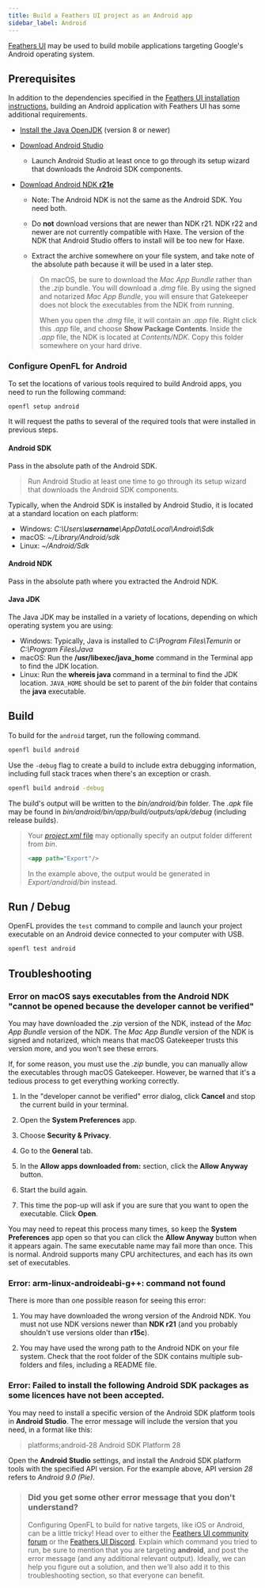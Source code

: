 ```yaml
---
title: Build a Feathers UI project as an Android app
sidebar_label: Android
---
```


[Feathers UI](/) may be used to build mobile applications targeting Google's Android operating system.

## Prerequisites

In addition to the dependencies specified in the [Feathers UI installation instructions](./installation.md), building an Android application with Feathers UI has some additional requirements.

- [Install the Java OpenJDK](https://adoptium.net/) (version 8 or newer)

- [Download Android Studio](https://developer.android.com/studio)

  - Launch Android Studio at least once to go through its setup wizard that downloads the Android SDK components.

- [Download Android NDK **r21e**](https://developer.android.com/ndk/downloads/older_releases)

  - Note: The Android NDK is not the same as the Android SDK. You need both.

  - Do **not** download versions that are newer than NDK r21. NDK r22 and newer are not currently compatible with Haxe. The version of the NDK that Android Studio offers to install will be too new for Haxe.

  - Extract the archive somewhere on your file system, and take note of the absolute path because it will be used in a later step.

  > On macOS, be sure to download the _Mac App Bundle_ rather than the _.zip_ bundle. You will download a _.dmg_ file. By using the signed and notarized _Mac App Bundle_, you will ensure that Gatekeeper does not block the executables from the NDK from running.
  >
  > When you open the _.dmg_ file, it will contain an _.app_ file. Right click this _.app_ file, and choose **Show Package Contents**. Inside the _.app_ file, the NDK is located at _Contents/NDK_. Copy this folder somewhere on your hard drive.

### Configure OpenFL for Android

To set the locations of various tools required to build Android apps, you need to run the following command:

```haxe
openfl setup android
```

It will request the paths to several of the required tools that were installed in previous steps.

#### Android SDK

Pass in the absolute path of the Android SDK.

> Run Android Studio at least one time to go through its setup wizard that downloads the Android SDK components.

Typically, when the Android SDK is installed by Android Studio, it is located at a standard location on each platform:

- Windows: _C:\Users\\**username**\AppData\Local\Android\Sdk_
- macOS: _~/Library/Android/sdk_
- Linux: _~/Android/Sdk_

#### Android NDK

Pass in the absolute path where you extracted the Android NDK.

#### Java JDK

The Java JDK may be installed in a variety of locations, depending on which operating system you are using:

- Windows: Typically, Java is installed to _C:\Program Files\Temurin_ or _C:\Program Files\Java_
- macOS: Run the **/usr/libexec/java_home** command in the Terminal app to find the JDK location.
- Linux: Run the **whereis java** command in a terminal to find the JDK location. `JAVA_HOME` should be set to parent of the _bin_ folder that contains the **java** executable.

## Build

To build for the `android` target, run the following command.

```sh
openfl build android
```

Use the `-debug` flag to create a build to include extra debugging information, including full stack traces when there's an exception or crash.

```sh
openfl build android -debug
```

The build's output will be written to the _bin/android/bin_ folder. The _.apk_ file may be found in _bin/android/bin/app/build/outputs/apk/debug_ (including release builds).

> Your [_project.xml_ file](https://lime.software/docs/project-files/xml-format/) may optionally specify an output folder different from _bin_.
>
> ```xml
> <app path="Export"/>
> ```
>
> In the example above, the output would be generated in _Export/android/bin_ instead.

## Run / Debug

OpenFL provides the `test` command to compile and launch your project executable on an Android device connected to your computer with USB.

```sh
openfl test android
```

## Troubleshooting

### Error on macOS says executables from the Android NDK "cannot be opened because the developer cannot be verified"

You may have downloaded the _.zip_ version of the NDK, instead of the _Mac App Bundle_ version of the NDK. The _Mac App Bundle_ version of the NDK is signed and notarized, which means that macOS Gatekeeper trusts this version more, and you won't see these errors.

If, for some reason, you must use the _.zip_ bundle, you can manually allow the executables through macOS Gatekeeper. However, be warned that it's a tedious process to get everything working correctly.

1. In the "developer cannot be verified" error dialog, click **Cancel** and stop the current build in your terminal.

1. Open the **System Preferences** app.

1. Choose **Security & Privacy**.

1. Go to the **General** tab.

1. In the **Allow apps downloaded from:** section, click the **Allow Anyway** button.

1. Start the build again.

1. This time the pop-up will ask if you are sure that you want to open the executable. Click **Open**.

You may need to repeat this process many times, so keep the **System Preferences** app open so that you can click the **Allow Anyway** button when it appears again. The same executable name may fail more than once. This is normal. Android supports many CPU architectures, and each has its own set of executables.

### Error: arm-linux-androideabi-g++: command not found

There is more than one possible reason for seeing this error:

1. You may have downloaded the wrong version of the Android NDK. You must not use NDK versions newer than **NDK r21** (and you probably shouldn't use versions older than **r15c**).

1. You may have used the wrong path to the Android NDK on your file system. Check that the root folder of the SDK contains multiple sub-folders and files, including a README file.

### Error: Failed to install the following Android SDK packages as some licences have not been accepted.

You may need to install a specific version of the Android SDK platform tools in **Android Studio**. The error message will include the version that you need, in a format like this:

> platforms;android-28 Android SDK Platform 28

Open the **Android Studio** settings, and install the Android SDK platform tools with the specified API version. For the example above, API version _28_ refers to _Android 9.0 (Pie)_.

> ### Did you get some other error message that you don't understand?
>
> Configuring OpenFL to build for native targets, like iOS or Android, can be a little tricky! Head over to either the [Feathers UI community forum](https://community.feathersui.com/) or the [Feathers UI Discord](https://discord.feathersui.com/). Explain which command you tried to run, be sure to mention that you are targeting **android**, and post the error message (and any additional relevant output). Ideally, we can help you figure out a solution, and then we'll also add it to this troubleshooting section, so that everyone can benefit.
